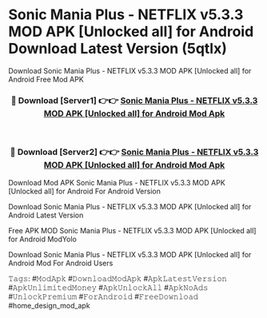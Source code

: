 # Sonic Mania Plus - NETFLIX v5.3.3 MOD APK [Unlocked all] for Android Download Latest Version (5qtlx)
Download Sonic Mania Plus - NETFLIX v5.3.3 MOD APK [Unlocked all] for Android Free Mod APK

<div align="center">
<h3>🔴 Download [Server1] 👉👉 <a href="https://apkcomod.com?title=Sonic_Mania_Plus_-_NETFLIX_v5.3.3_MOD_APK_[Unlocked_all]_for_Android">Sonic Mania Plus - NETFLIX v5.3.3 MOD APK [Unlocked all] for Android Mod Apk</a></h3><br>

<h3>🔴 Download [Server2] 👉👉 <a href="https://apkcomod.com?title=Sonic_Mania_Plus_-_NETFLIX_v5.3.3_MOD_APK_[Unlocked_all]_for_Android">Sonic Mania Plus - NETFLIX v5.3.3 MOD APK [Unlocked all] for Android Mod Apk</a></h3>
</div>


Download Mod APK Sonic Mania Plus - NETFLIX v5.3.3 MOD APK [Unlocked all] for Android For Android Version

Download Sonic Mania Plus - NETFLIX v5.3.3 MOD APK [Unlocked all] for Android Latest Version

Free APK MOD Sonic Mania Plus - NETFLIX v5.3.3 MOD APK [Unlocked all] for Android ModYolo

Download Sonic Mania Plus - NETFLIX v5.3.3 MOD APK [Unlocked all] for Android Mod For Android Users

𝚃𝚊𝚐𝚜: #𝙼𝚘𝚍𝙰𝚙𝚔 #𝙳𝚘𝚠𝚗𝚕𝚘𝚊𝚍𝙼𝚘𝚍𝙰𝚙𝚔 #𝙰𝚙𝚔𝙻𝚊𝚝𝚎𝚜𝚝𝚅𝚎𝚛𝚜𝚒𝚘𝚗 #𝙰𝚙𝚔𝚄𝚗𝚕𝚒𝚖𝚒𝚝𝚎𝚍𝙼𝚘𝚗𝚎𝚢 #𝙰𝚙𝚔𝚄𝚗𝚕𝚘𝚌𝚔𝙰𝚕𝚕 #𝙰𝚙𝚔𝙽𝚘𝙰𝚍𝚜 #𝚄𝚗𝚕𝚘𝚌𝚔𝙿𝚛𝚎𝚖𝚒𝚞𝚖 #𝙵𝚘𝚛𝙰𝚗𝚍𝚛𝚘𝚒𝚍 #𝙵𝚛𝚎𝚎𝙳𝚘𝚠𝚗𝚕𝚘𝚊𝚍 #home_design_mod_apk